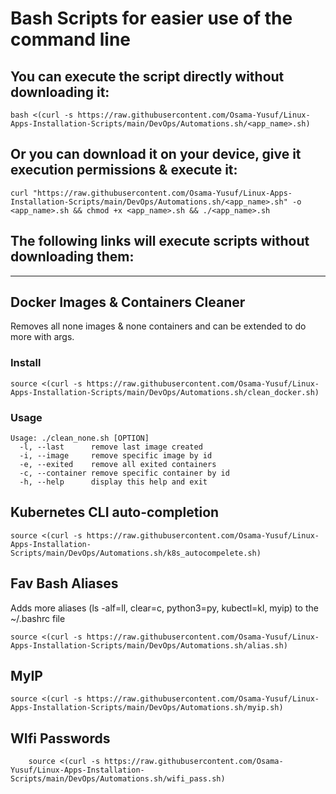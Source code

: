 # Bash Scripts for easier use of the command line

## You can execute the script directly without downloading it:

```
bash <(curl -s https://raw.githubusercontent.com/Osama-Yusuf/Linux-Apps-Installation-Scripts/main/DevOps/Automations.sh/<app_name>.sh)
```

## Or you can download it on your device, give it execution permissions & execute it:

```
curl "https://raw.githubusercontent.com/Osama-Yusuf/Linux-Apps-Installation-Scripts/main/DevOps/Automations.sh/<app_name>.sh" -o <app_name>.sh && chmod +x <app_name>.sh && ./<app_name>.sh
```

## The following links will execute scripts without downloading them:
----

## Docker Images & Containers Cleaner
Removes all none images & none containers and can be extended to do more with args.

### Install
```
source <(curl -s https://raw.githubusercontent.com/Osama-Yusuf/Linux-Apps-Installation-Scripts/main/DevOps/Automations.sh/clean_docker.sh)
```

### Usage
```
Usage: ./clean_none.sh [OPTION]
  -l, --last      remove last image created
  -i, --image     remove specific image by id
  -e, --exited    remove all exited containers
  -c, --container remove specific container by id
  -h, --help      display this help and exit
```

## Kubernetes CLI auto-completion

```
source <(curl -s https://raw.githubusercontent.com/Osama-Yusuf/Linux-Apps-Installation-Scripts/main/DevOps/Automations.sh/k8s_autocompelete.sh)
```

## Fav Bash Aliases
Adds more aliases (ls -alf=ll, clear=c, python3=py, kubectl=kl, myip) to the ~/.bashrc file

```
source <(curl -s https://raw.githubusercontent.com/Osama-Yusuf/Linux-Apps-Installation-Scripts/main/DevOps/Automations.sh/alias.sh)
```

## MyIP

```
source <(curl -s https://raw.githubusercontent.com/Osama-Yusuf/Linux-Apps-Installation-Scripts/main/DevOps/Automations.sh/myip.sh)
```

## WIfi Passwords

```
    source <(curl -s https://raw.githubusercontent.com/Osama-Yusuf/Linux-Apps-Installation-Scripts/main/DevOps/Automations.sh/wifi_pass.sh)
```


